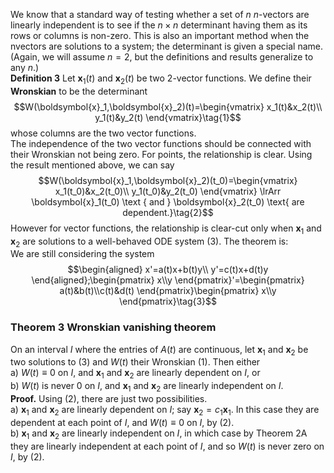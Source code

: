 We know that a standard way of testing whether a set of $n$ $n$-vectors are linearly independent is to see if the $n \times n$ determinant having them as its rows or columns is non-zero. This is also an important method when the nvectors are solutions to a system; the determinant is given a special name. (Again, we will assume $n = 2$, but the definitions and results generalize to any $n$.)  
**Definition 3** Let $\boldsymbol{x}_1(t)$ and $\boldsymbol{x}_2(t)$ be two 2-vector functions. We define their **Wronskian** to be the determinant
$$W(\boldsymbol{x}_1,\boldsymbol{x}_2)(t)=\begin{vmatrix}
x_1(t)&x_2(t)\\
y_1(t)&y_2(t)
\end{vmatrix}\tag{1}$$
whose columns are the two vector functions.  
The independence of the two vector functions should be connected with their Wronskian not being zero. For points, the relationship is clear. Using the result mentioned above, we can say
$$W(\boldsymbol{x}_1,\boldsymbol{x}_2)(t_0)=\begin{vmatrix}
x_1(t_0)&x_2(t_0)\\
y_1(t_0)&y_2(t_0)
\end{vmatrix} \lrArr \boldsymbol{x}_1(t_0) \text { and } \boldsymbol{x}_2(t_0) \text{ are dependent.}\tag{2}$$
However for vector functions, the relationship is clear-cut only when $\boldsymbol{x}_1$ and $\boldsymbol{x}_2$ are solutions to a well-behaved ODE system $(3)$. The theorem is:  
We are still considering the system
$$\begin{aligned}
x'=a(t)x+b(t)y\\
y'=c(t)x+d(t)y
\end{aligned};\begin{pmatrix}
x\\y
\end{pmatrix}'=\begin{pmatrix}
a(t)&b(t)\\c(t)&d(t)
\end{pmatrix}\begin{pmatrix}
x\\y
\end{pmatrix}\tag{3}$$

### Theorem 3 Wronskian vanishing theorem
On an interval $I$ where the entries of $A(t)$ are continuous, let $\boldsymbol{x}_1$ and $\boldsymbol{x}_2$ be two solutions to $(3)$ and $W(t)$ their Wronskian $(1)$. Then either  
a) $W(t) \equiv 0$ on $I$, and $\boldsymbol{x}_1$ and $\boldsymbol{x}_2$ are linearly dependent on $I$, or  
b) $W(t)$ is never 0 on $I$, and $\boldsymbol{x}_1$ and $\boldsymbol{x}_2$ are linearly independent on $I$.  
**Proof.** Using $(2)$, there are just two possibilities.  
a) $\boldsymbol{x}_1$ and $\boldsymbol{x}_2$ are linearly dependent on $I$; say $\boldsymbol{x}_2 = c_1\boldsymbol{x}_1$. In this case they are dependent at each point of $I$, and $W(t) \equiv 0$ on $I$, by $(2)$.  
b) $\boldsymbol{x}_1$ and $\boldsymbol{x}_2$ are linearly independent on $I$, in which case by Theorem 2A they are linearly independent at each point of $I$, and so $W(t)$ is never zero on $I$, by (2).
